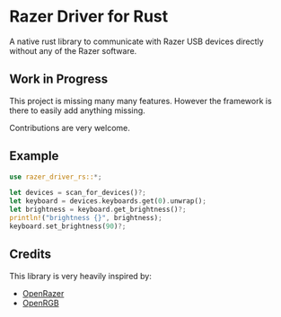 # Razer Driver for Rust

A native rust library to communicate with Razer USB devices directly without any of the Razer software.

## Work in Progress

This project is missing many many features. However the framework is there to easily add anything missing.

Contributions are very welcome.

## Example

```rust
use razer_driver_rs::*;

let devices = scan_for_devices()?;
let keyboard = devices.keyboards.get(0).unwrap();
let brightness = keyboard.get_brightness()?;
println!("brightness {}", brightness);
keyboard.set_brightness(90)?;
```

## Credits

This library is very heavily inspired by:

- [OpenRazer](https://github.com/openrazer/openrazer)
- [OpenRGB](https://gitlab.com/CalcProgrammer1/OpenRGB)
